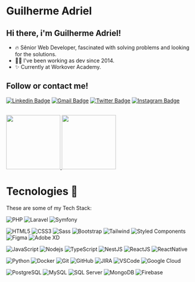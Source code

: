 # Guilherme Adriel

## Hi there, i'm Guilherme Adriel! 

- 🔥 Sênior Web Developer, fascinated with solving problems and looking for the solutions.
- 🏃‍♂️ I've been working as dev since 2014.
- ✨ Currently at Workover Academy.

## Follow or contact me! 
[![Linkedin Badge](https://img.shields.io/badge/-Guilherme%20Adriel-850600?style=flat-square&logo=Linkedin&logoColor=white&link=https://www.linkedin.com/in/guilherme-adriel/)](https://www.linkedin.com/in/guilherme-adriel/) 
[![Gmail Badge](https://img.shields.io/badge/-gui.adriel@gmail.com-850600?style=flat-square&logo=Gmail&logoColor=white&link=mailto:gui.adriel@gmail.com)](mailto:gui.adriel@gmail.com)
[![Twitter Badge](https://img.shields.io/badge/-@GuiAdriel-850600?style=flat-square&logo=twitter&logoColor=white)](https://twitter.com/guiadriel)
[![Instagram Badge](https://img.shields.io/badge/-guiadriel-850600?style=flat-square&logo=instagram&logoColor=white)](https://instagram.com/guiadriel)

<div style="margin-bottom: 30px; margin-top: 30px">
  <a href="https://github.com/guiadriel">
    <img height="145em" src="https://github-readme-streak-stats.herokuapp.com/?user=guiadriel&theme=dark&hide_border=true)](https://github.com/guiadriel" />
    <img height="145em" src="https://github-readme-stats.vercel.app/api/top-langs/?username=guiadriel&layout=compact&langs_count=7&theme=dark" />
  </a>
</div>

# Tecnologies 🚀

These are some of my Tech Stack:

![PHP](https://img.shields.io/badge/-PHP-007ACC?style=flat-square&logo=php&logoColor=white)
![Laravel](https://img.shields.io/badge/-Laravel-FF2D20?style=flat-square&logo=laravel&logoColor=white)
![Symfony](https://img.shields.io/badge/-Symfony-000000?style=flat-square&logo=symfony&logoColor=white)

![HTML5](https://img.shields.io/badge/-HTML5-E34F26?style=flat-square&logo=html5&logoColor=white)
![CSS3](https://img.shields.io/badge/-CSS3-1572B6?style=flat-square&logo=css3)
![Sass](https://img.shields.io/badge/-Sass-CC6699?style=flat-square&logo=sass&logoColor=white)
![Bootstrap](https://img.shields.io/badge/-Bootstrap-563D7C?style=flat-square&logo=bootstrap)
![Tailwind](https://img.shields.io/badge/-TailwindCSS-38BDF8?style=flat-square&logo=tailwindcss&logoColor=white)
![Styled Components](https://img.shields.io/badge/Styled_Components-3A3A3A?style=flat-square&logo=styledcomponents&logoColor=F75EEE)
![Figma](https://img.shields.io/badge/Figma-000000?style=flat-square&logo=figma&logoColor=red)
![Adobe XD](https://img.shields.io/badge/Adobe_XD-450135?style=flat-square&logo=adobexd&logoColor=F75EEE)

![JavaScript](https://img.shields.io/badge/-JavaScript-black?style=flat-square&logo=javascript)
![Nodejs](https://img.shields.io/badge/-Nodejs-339933?style=flat-square&logo=Node.js&logoColor=white)
![TypeScript](https://img.shields.io/badge/-TypeScript-007ACC?style=flat-square&logo=typescript&logoColor=white)
![NestJS](https://img.shields.io/badge/-NestJS-E0234E?style=flat-square&logo=nestjs&logoColor=white)
![ReactJS](https://img.shields.io/badge/-ReactJS_NextJS-38BDF8?style=flat-square&logo=react&logoColor=white)
![ReactNative](https://img.shields.io/badge/-ReactNative-282C34?style=flat-square&logo=react&logoColor=white)



![Python](https://img.shields.io/badge/-Python-326C9C?style=flat-square&logo=python&logoColor=white)
![Docker](https://img.shields.io/badge/-Docker-2496ED?style=flat-square&logo=docker&logoColor=white)
![Git](https://img.shields.io/badge/-Git-black?style=flat-square&logo=git)
![GitHub](https://img.shields.io/badge/-GitHub-181717?style=flat-square&logo=github)
![JIRA](https://img.shields.io/badge/-JIRA-0052CC?style=flat-square&logo=jira)
![VSCode](https://img.shields.io/badge/-VSCode-007ACC?style=flat-square&logo=visual-studio-code&logoColor=white)
![Google Cloud](https://img.shields.io/badge/Google%20Cloud-4285F4?style=flat-square&logo=google-cloud&logoColor=white)


![PostgreSQL](https://img.shields.io/badge/-PostgreSQL-326C9C?style=flat-square&logo=postgresql&logoColor=white)
![MySQL](https://img.shields.io/badge/-MySQL-4479A1?style=flat-square&logo=mysql&logoColor=white)
![SQL Server](https://img.shields.io/badge/-SQL%20Server-CC2927?style=flat-square&logo=microsoft-sql-server&logoColor=white)
![MongoDB](https://img.shields.io/badge/-MongoDB-black?style=flat-square&logo=mongodb)
![Firebase](https://img.shields.io/badge/Firebase-FFCA28?style=flat-square&logo=firebase&logoColor=white)

